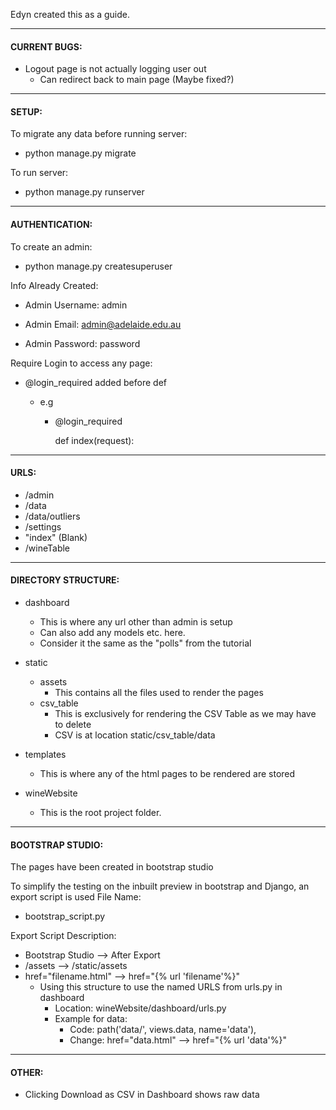 Edyn created this as a guide.
***
#### CURRENT BUGS: ####
* Logout page is not actually logging user out
    * Can redirect back to main page (Maybe fixed?)
    
***
#### SETUP: ####

To migrate any data before running server: 
* python manage.py migrate

To run server:
* python manage.py runserver

***

#### AUTHENTICATION: ####

To create an admin: 
* python manage.py createsuperuser

Info Already Created:

* Admin Username: admin

* Admin Email: admin@adelaide.edu.au

* Admin Password: password

Require Login to access any page:
* @login_required added before def
    * e.g 
    
        * @login_required 
    
            def index(request):
***
#### URLS: ####
* /admin
* /data
* /data/outliers
* /settings
* "index" (Blank)
* /wineTable

***
#### DIRECTORY STRUCTURE: ####
* dashboard
    * This is where any url other than admin is setup
    * Can also add any models etc. here.
    * Consider it the same as the "polls" from the tutorial
* static
    * assets
        * This contains all the files used to render the pages
    * csv_table
        * This is exclusively for rendering the CSV Table as we may have to delete
        * CSV is at location static/csv_table/data
* templates
    * This is where any of the html pages to be rendered are stored
    
* wineWebsite
    * This is the root project folder.
***
#### BOOTSTRAP STUDIO: ####
The pages have been created in bootstrap studio

To simplify the testing on the inbuilt preview in bootstrap and Django, an export script is used
File Name: 
* bootstrap_script.py

Export Script Description:
   * Bootstrap Studio --> After Export
   * /assets --> /static/assets
   * href="filename.html" --> href="{% url 'filename'%}"
      * Using this structure to use the named URLS from urls.py in dashboard
        * Location: wineWebsite/dashboard/urls.py
        * Example for data:
            * Code: path('data/', views.data, name='data'),
            * Change: href="data.html" --> href="{% url 'data'%}"

***
#### OTHER: ####

* Clicking Download as CSV in Dashboard shows raw data